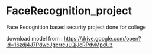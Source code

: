 # FaceRecognition_project
Face Recognition based security project done for college

download model from : https://drive.google.com/open?id=16zdj4J7PdwcJgcrrcuLQjJcRPdvMpdUz
